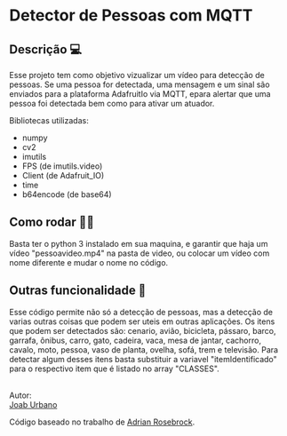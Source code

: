 <h1>Detector de Pessoas com MQTT</h1>

<h2>Descrição 💻</h2>
Esse projeto tem como objetivo vizualizar um vídeo para detecção de pessoas. Se uma pessoa for detectada, uma mensagem e um sinal são enviados para a plataforma AdafruitIo via MQTT, epara alertar que uma pessoa foi detectada bem como para ativar um atuador.

Bibliotecas utilizadas:
- numpy
- cv2
- imutils
- FPS (de imutils.video)
- Client (de Adafruit_IO)
- time
- b64encode (de base64)

<h2>Como rodar 👨‍💻</h2>
Basta ter o python 3 instalado em sua maquina, e garantir que haja um vídeo "pessoavideo.mp4" na pasta de video, ou colocar um vídeo com nome diferente e mudar o nome no código.

<h2>Outras funcionalidade 📝</h2>
Esse código permite não só a detecção de pessoas, mas a detecção de varias outras coisas que podem ser uteis em outras aplicações. Os itens que podem ser detectados são: cenario, avião, bicicleta, pássaro, barco, garrafa, ônibus, carro, gato, cadeira, vaca, mesa de jantar, cachorro, cavalo, moto, pessoa, vaso de planta, ovelha, sofá, trem e televisão.
Para detectar algum desses itens basta substituir a variavel "itemIdentificado" para o respectivo item que é listado no array "CLASSES".

<br>Autor:<br>
<a href="https://github.com/JoabUrbano">Joab Urbano</a><br>

Código baseado no trabalho de <a href="https://pyimagesearch.com/2017/09/11/object-detection-with-deep-learning-and-opencv/">Adrian Rosebrock</a>.
